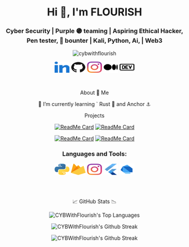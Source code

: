 [//]: <img align="right" src="/images/icons8-santa-100.png" alt="cybwithflourish" height="50" width="45" />

<h1 align="center">Hi 👋, I'm FLOURISH</h1>

<h3 align="center">Cyber Security | Purple 🟣 teaming | Aspiring Ethical Hacker, Pen tester, 🐞 bounter | Kali, Python, Ai, | Web3</h3>

<p align="center">
    <img
    src="https://komarev.com/ghpvc/?username=cybwithflourish&label=Profile%20views&color=0e75b6&style=flat"
    alt="cybwithflourish"
    />
</p>

<p align="center">
    <a href="https://linkedin.com/in/cybflourish/" target="blank"
    ><img
        align="center"
        src="/images/linkedin.svg"
        alt="cyblourish"
        height="30"
        width="40"
    /></a>
    <a href="https://github.com/CYBWithFlourish" target="blank"
    ><img
        align="center"
        src="/images/github.svg"
        alt="cybwithflourish"
        height="30"
        width="40"
    /></a>
    <a href="http://instagram.com/cybwithflourish/"
    ><img
        align="center"
        src="/images/instagram.svg"
        alt="cybwithflourish"
        height="30"
        width="40"
    /></a>
    <a href="https://medium.com/@cybwithflourish/" target="blank"
    ><img
        align="center"
        src="/images/medium.svg"
        alt="cybwithflourish"
        height="30"
        width="40"
    /></a>
    <a href="https://dev.to/cybwithflourish/" target="blank"
    ><img
        align="center"
        src="/images/dev-dot-to.svg"
        alt="cybwithlourish"
        height="30"
        width="40"
    /></a>
</p>
<br/>

<p align="center"> About 🔭 Me </p>
<p align="center">🌱 I’m currently learning ` Rust 🦀 and Anchor ⚓</p> 

 <!--- **project.samclak@gmail.com** --->
 
<p align="center">Projects</p>
<p align="center"
 
[![ReadMe Card](https://github-readme-stats.vercel.app/api/pin/?username=CYBWithFlourish&repo=IP-Sweeper-Script&show_owner=false&theme=dark#gh-dark-mode-only)](https://github.com/CYBWithFlourish/IP-Sweeper-Script.git#gh-dark-mode-only)
[![ReadMe Card](https://github-readme-stats.vercel.app/api/pin/?username=CYBWithFlourish&repo=IP-Sweeper-Script&show_owner=false&theme=light#gh-light-mode-only)](https://github.com/CYBWithFlourish/IP-Sweeper-Script.git#gh-light-mode-only "> A script written in Bash to scan a range of IP addresses, typically within a specified subnet, to determine which IPs are active and responsive on a network. The primary purpose is to discover live hosts and filter out those that are reachable. The script uses the Internet Control Message Protocol (ICMP), often associated with the ping command, to send a simple network message (ping) to each IP address in the given range.")

</P>

<p align="center"
 
[![ReadMe Card](https://github-readme-stats.vercel.app/api/pin/?username=CYBWithFlourish&repo=FileOrganizer-&show_owner=false&theme=dark#gh-dark-mode-only)](https://github.com/CYBWithFlourish/FileOrganizer-.git#gh-dark-mode-only)
[![ReadMe Card](https://github-readme-stats.vercel.app/api/pin/?username=CYBWithFlourish&repo=FileOrganizer-&show_owner=false&theme=light#gh-light-mode-only)](https://github.com/CYBWithFlourish/FileOrganizer-.git#gh-light-mode-only)

</p>

<h3 align="center">Languages and Tools:</h3>

<p align="center">
    <a href="https://python.prg" target="blank"
    ><img
        align="center"
        src="/images/python.svg"
        alt="Python"
        height="30"
        width="40"
    /></a>
    <a href="console.firebase.google.com" target="blank"
    ><img
        align="center"
        src="/images/firebase.svg"
        alt="Google's Firebase"
        height="30"
        width="40"
    /></a>
    <a href="studio.firebase.google.com"
    ><img
        align="center"
        src="/images/instagram.svg"
        alt="Google's Firebase studio"
        height="30"
        width="40"
    /></a>
    <a href="https://flutter.dev" target="blank"
    ><img
        align="center"
        src="/images/flutter.svg"
        alt="Flutter Framework"
        height="30"
        width="40"
    /></a>
    <a href="https://dart.dev" target="blank"
    ><img
        align="center"
        src="/images/dart.svg"
        alt="Dart Programming Language"
        height="30"
        width="40"
    /></a>
</p>
<br/>
<br/>

<p align="center"> 📈 GitHub Stats 📉</p>

<p align="center">
  <picture>
    <source
      media="(prefers-color-scheme: dark)"
      srcset="https://github-readme-stats.vercel.app/api/top-langs/?username=CYBWithFlourish&locale=en&layout=compact&theme=dark&hide_border=true"
    />
    <source
      media="(prefers-color-scheme: light)"
      srcset="https://github-readme-stats.vercel.app/api/top-langs/?username=CYBWithFlourish&locale=en&layout=compact&theme=light&hide_border=true"
    />
    <img
      src="YOUR_LIGHT_MODE_IMAGE_URL_FOR_THIS_STAT"
      alt="CYBWithFlourish's Top Languages"
    />
  </picture>
</p>

<p align="center">
  <picture>
    <source
      media="(prefers-color-scheme: dark)"
      srcset="https://github-readme-streak-stats.herokuapp.com/?user=cybwithflourish&locale=en&layout=compact&theme=dark&hide_border=true"
    />
    <source
      media="(prefers-color-scheme: light)"
      srcset="https://github-readme-streak-stats.herokuapp.com/?user=cybwithflourish&locale=en&layout=compact&theme=light&hide_border=true"
    />
    <img
      src="https://github-readme-streak-stats.herokuapp.com/?user=cybwithflourish&locale=en&layout=compact&theme=light&hide_border=true"
      alt="CYBWithFlourish's Github Streak"
    />
  </picture>
</p>

<p align="center">
  <picture>
    <source
      media="(prefers-color-scheme: dark)"
      srcset="https://github-readme-stats.vercel.app/api?username=cybwithflourish&locale=en&show_icons=true&theme=dark&hide_border=true"
    />
    <source
      media="(prefers-color-scheme: light)"
      srcset="https://github-readme-stats.vercel.app/api?username=cybwithflourish&locale=en&show_icons=true&theme=light&hide_border=true"
    />
    <img
      src="https://github-readme-stats.vercel.app/api?username=cybwithflourish&locale=en&show_icons=true&theme=light&hide_border=true"
      alt="CYBWithFlourish's Github Streak"
    />
  </picture>
</p>
